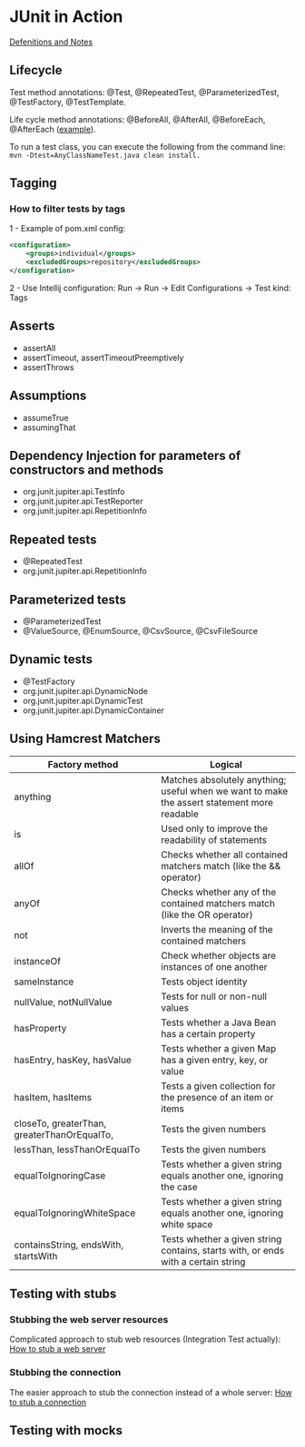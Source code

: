 JUnit in Action
===============

[Defenitions and Notes](notes.md)

Lifecycle
---------

Test method annotations: @Test, @RepeatedTest, @ParameterizedTest, @TestFactory, @TestTemplate.

Life cycle method annotations: @BeforeAll, @AfterAll, @BeforeEach, @AfterEach 
([example](src/test/java/learn/junitia/ch02core/lifecycle/SystemUnderTestTest.java)).

To run a test class, you can execute the following from the command line:
`mvn -Dtest=AnyClassNameTest.java clean install.`

Tagging
-------

### How to filter tests by tags
1 - Example of pom.xml config:
```XML
<configuration>
    <groups>individual</groups>
    <excludedGroups>repository</excludedGroups>
</configuration>
```
2 - Use Intellij configuration: Run -> Run -> Edit Configurations -> Test kind: Tags

Asserts
-------
* assertAll
* assertTimeout, assertTimeoutPreemptively
* assertThrows

Assumptions
-----------
* assumeTrue
* assumingThat

Dependency Injection for parameters of constructors and methods
---------------------------------------------------------------
* org.junit.jupiter.api.TestInfo
* org.junit.jupiter.api.TestReporter
* org.junit.jupiter.api.RepetitionInfo

Repeated tests
--------------
* @RepeatedTest
* org.junit.jupiter.api.RepetitionInfo

Parameterized tests
-------------------
* @ParameterizedTest
* @ValueSource, @EnumSource, @CsvSource, @CsvFileSource

Dynamic tests
-------------
* @TestFactory
* org.junit.jupiter.api.DynamicNode
* org.junit.jupiter.api.DynamicTest
* org.junit.jupiter.api.DynamicContainer

Using Hamcrest Matchers
-----------------------

Factory method  | Logical
----------------|--------
anything        | Matches absolutely anything; useful when we want to make the assert statement more readable
is              | Used only to improve the readability of statements
allOf           | Checks whether all contained matchers match (like the && operator)
anyOf           | Checks whether any of the contained matchers match (like the OR operator)
not             | Inverts the meaning of the contained matchers
instanceOf      | Check whether objects are instances of one another
sameInstance    | Tests object identity
nullValue, notNullValue | Tests for null or non-null values
hasProperty     | Tests whether a Java Bean has a certain property
hasEntry, hasKey, hasValue  | Tests whether a given Map has a given entry, key, or value
hasItem, hasItems           | Tests a given collection for the presence of an item or items
closeTo, greaterThan, greaterThanOrEqualTo, | Tests the given numbers
lessThan, lessThanOrEqualTo | Tests the given numbers
equalToIgnoringCase         | Tests whether a given string equals another one, ignoring the case
equalToIgnoringWhiteSpace   | Tests whether a given string equals another one, ignoring white space
containsString, endsWith, startsWith    | Tests whether a given string contains, starts with, or ends with a certain string

Testing with stubs
------------------

### Stubbing the web server resources

Complicated approach to stub web resources (Integration Test actually):
[How to stub a web server](src/test/java/learn/junitia/ch07stubs/StubbingHttpServerWebClientTest.java)

### Stubbing the connection

The easier approach to stub the connection instead of a whole server:
[How to stub a connection](src/test/java/learn/junitia/ch07stubs/StubbingConnectionWebClientTest.java)


Testing with mocks
------------------
